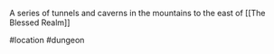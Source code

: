 A series of tunnels and caverns in the mountains to the east of [[The Blessed Realm]]

#location #dungeon